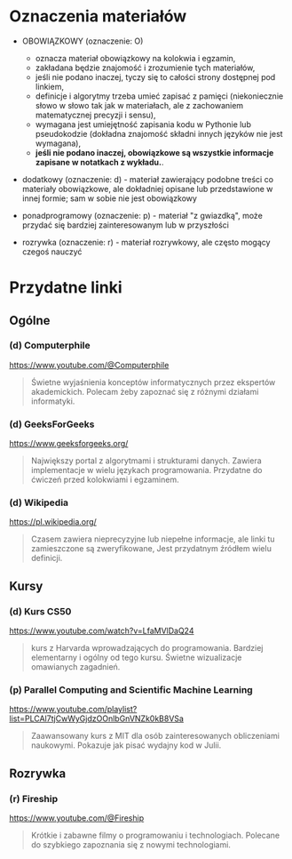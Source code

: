 # Oznaczenia materiałów

- OBOWIĄZKOWY (oznaczenie: O)
    - oznacza materiał obowiązkowy na kolokwia i egzamin,
    - zakładana będzie znajomość i zrozumienie tych materiałów,
    - jeśli nie podano inaczej, tyczy się to całości strony dostępnej pod linkiem,
    - definicje i algorytmy trzeba umieć zapisać z pamięci (niekoniecznie słowo w słowo tak jak w materiałach, ale z zachowaniem matematycznej precyzji i sensu),
    - wymagana jest umiejętność zapisania kodu w Pythonie lub pseudokodzie (dokładna znajomość składni innych języków nie jest wymagana),
    - **jeśli nie podano inaczej, obowiązkowe są wszystkie informacje zapisane w notatkach z wykładu.**.

- dodatkowy (oznaczenie: d) - materiał zawierający podobne treści co materiały obowiązkowe, ale dokładniej opisane lub przedstawione w innej formie; sam w sobie nie jest obowiązkowy

- ponadprogramowy (oznaczenie: p) - materiał "z gwiazdką", może przydać się bardziej zainteresowanym lub w przyszłości

- rozrywka (oznaczenie: r) - materiał rozrywkowy, ale często mogący czegoś nauczyć

# Przydatne linki

## Ogólne
### (d) Computerphile
https://www.youtube.com/@Computerphile
> Świetne wyjaśnienia konceptów informatycznych przez ekspertów akademickich.
> Polecam żeby zapoznać się z różnymi działami informatyki.

### (d) GeeksForGeeks
https://www.geeksforgeeks.org/
> Największy portal z algorytmami i strukturami danych.
> Zawiera implementacje w wielu językach programowania.
> Przydatne do ćwiczeń przed kolokwiami i egzaminem.

### (d) Wikipedia
https://pl.wikipedia.org/
> Czasem zawiera nieprecyzyjne lub niepełne informacje, ale linki tu zamieszczone są zweryfikowane, Jest przydatnym źródłem wielu definicji.


## Kursy

### (d) Kurs CS50
https://www.youtube.com/watch?v=LfaMVlDaQ24
> kurs z Harvarda wprowadzających do programowania.
> Bardziej elementarny i ogólny od tego kursu.
> Świetne wizualizacje omawianych zagadnień.

### (p) Parallel Computing and Scientific Machine Learning
https://www.youtube.com/playlist?list=PLCAl7tjCwWyGjdzOOnlbGnVNZk0kB8VSa
> Zaawansowany kurs z MIT dla osób zainteresowanych obliczeniami naukowymi.
> Pokazuje jak pisać wydajny kod w Julii.

## Rozrywka

### (r) Fireship
https://www.youtube.com/@Fireship
> Krótkie i zabawne filmy o programowaniu i technologiach.
> Polecane do szybkiego zapoznania się z nowymi technologiami.